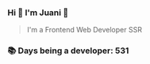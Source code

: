 ### Hi 👋 I&#39;m Juani 🦁

> I&#39;m a Frontend Web Developer SSR

### 📚 Days being a developer: 531

